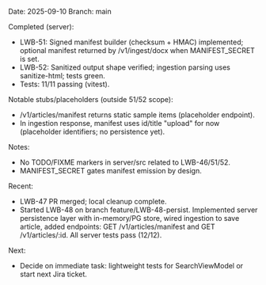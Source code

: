 Date: 2025-09-10
Branch: main

Completed (server):
- LWB-51: Signed manifest builder (checksum + HMAC) implemented; optional manifest returned by /v1/ingest/docx when MANIFEST_SECRET is set.
- LWB-52: Sanitized output shape verified; ingestion parsing uses sanitize-html; tests green.
- Tests: 11/11 passing (vitest).

Notable stubs/placeholders (outside 51/52 scope):
- /v1/articles/manifest returns static sample items (placeholder endpoint).
- In ingestion response, manifest uses id/title "upload" for now (placeholder identifiers; no persistence yet).

Notes:
- No TODO/FIXME markers in server/src related to LWB-46/51/52.
- MANIFEST_SECRET gates manifest emission by design.

Recent:
- LWB-47 PR merged; local cleanup complete.
- Started LWB-48 on branch feature/LWB-48-persist. Implemented server persistence layer with in-memory/PG store, wired ingestion to save article, added endpoints: GET /v1/articles/manifest and GET /v1/articles/:id. All server tests pass (12/12).

Next:
- Decide on immediate task: lightweight tests for SearchViewModel or start next Jira ticket.
